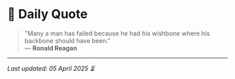 # 📜 Daily Quote

> "Many a man has failed because he had his wishbone where his backbone should have been."  
> — **Ronald Reagan**

---

_Last updated: 05 April 2025 ⏳_
